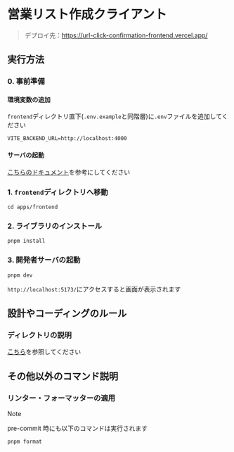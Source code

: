 # 営業リスト作成クライアント

> デプロイ先：https://url-click-confirmation-frontend.vercel.app/

## 実行方法

### 0. 事前準備

#### 環境変数の追加

`frontend`ディレクトリ直下(`.env.example`と同階層)に`.env`ファイルを追加してください

```.env
VITE_BACKEND_URL=http://localhost:4000
```

#### サーバの起動

[こちらのドキュメント](https://github.com/suuham/url-click-confirmation/blob/dev/apps/backend/README.md)を参考にしてください

### 1. `frontend`ディレクトリへ移動

```shell
cd apps/frontend
```

### 2. ライブラリのインストール

```shell
pnpm install
```

### 3. 開発者サーバの起動

```shell
pnpm dev
```

`http://localhost:5173/`にアクセスすると画面が表示されます

## 設計やコーディングのルール

### ディレクトリの説明

[こちら](https://github.com/suuham/sales-list-scraping/blob/main/frontend/src/README.md)を参照してください

## その他以外のコマンド説明

### リンター・フォーマッターの適用

> [!NOTE]
> pre-commit 時にも以下のコマンドは実行されます

```
pnpm format
```
